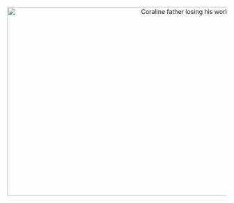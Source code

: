 <p align="center">
  <img alt="Coraline father losing his work" width=800 height=433 src="https://media.giphy.com/media/55gGTev7s29mMr1ZNk/giphy.gif">
</p>

<!-- [![Top Langs](https://github-readme-stats.vercel.app/api/top-langs/?username=thzoid&layout=compact&theme=dark&show_icons=true)](https://github.com/anuraghazra/github-readme-stats) -->
<!--
**thzoid/thzoid** is a ✨ _special_ ✨ repository because its `README.md` (this file) appears on your GitHub profile.

Here are some ideas to get you started:

- 🔭 I’m currently working on ...
- 🌱 I’m currently learning ...
- 👯 I’m looking to collaborate on ...
- 🤔 I’m looking for help with ...
- 💬 Ask me about ...
- 📫 How to reach me: ...
- 😄 Pronouns: ...
- ⚡ Fun fact: ...
-->
